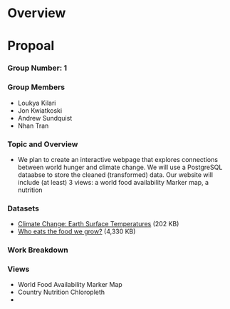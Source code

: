 # Overview

# Propoal
### Group Number: 1
### Group Members
- Loukya Kilari
- Jon Kwiatkoski
- Andrew Sundquist 
- Nhan Tran
### Topic and Overview
- We plan to create an interactive webpage that explores connections between world hunger and climate change. We will use a PostgreSQL dataabse to store the cleaned (transformed) data. Our website will include (at least) 3 views: a world food availability Marker map, a nutrition 
### Datasets
- [Climate Change: Earth Surface Temperatures](https://www.kaggle.com/datasets/berkeleyearth/climate-change-earth-surface-temperature-data) (202 KB)
- [Who eats the food we grow?](https://www.kaggle.com/datasets/dorbicycle/world-foodfeed-production) (4,330 KB)
### Work Breakdown

### Views
- World Food Availability Marker Map 
- Country Nutrition Chloropleth
- 